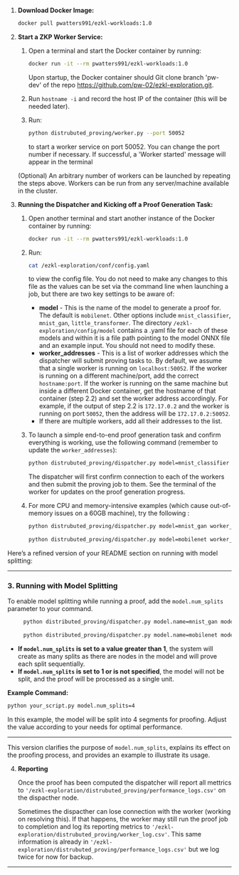 

1. **Download Docker Image:**

   ```bash
   docker pull pwatters991/ezkl-workloads:1.0
   ```

2. **Start a ZKP Worker Service:**

   1. Open a terminal and start the Docker container by running:

      ```bash
      docker run -it --rm pwatters991/ezkl-workloads:1.0
      ```

      Upon startup, the Docker container should Git clone branch 'pw-dev' of the repo https://github.com/pw-02/ezkl-exploration.git.

   2. Run `hostname -i` and record the host IP of the container (this will be needed later).

   3. Run:

      ```bash
      python distrubuted_proving/worker.py --port 50052
      ```

      to start a worker service on port 50052. You can change the port number if necessary. If successful, a 'Worker started' message will appear in the terminal

   (Optional) An arbitrary number of workers can be launched by repeating the steps above. Workers can be run from any server/machine available in the cluster.

3. **Running the Dispatcher and Kicking off a Proof Generation Task:**

   1. Open another terminal and start another instance of the Docker container by running:

      ```bash
      docker run -it --rm pwatters991/ezkl-workloads:1.0
      ```

   2. Run:

      ```bash
      cat /ezkl-exploration/conf/config.yaml
      ```

      to view the config file. You do not need to make any changes to this file as the values can be set via the command line when launching a job, but there are two key settings to be aware of:

      - **model** - This is the name of the model to generate a proof for. The default is `mobilenet`. Other options include `mnist_classifier`, `mnist_gan`, `little_transformer`. The directory `/ezkl-exploration/config/model` contains a .yaml file for each of these models and within it is a file path pointing to the model ONNX file and an example input. You should not need to modify these.
      - **worker_addresses** - This is a list of worker addresses which the dispatcher will submit proving tasks to. By default, we assume that a single worker is running on `localhost:50052`. If the worker is running on a different machine/port, add the correct `hostname:port`. If the worker is running on the same machine but inside a different Docker container, get the hostname of that container (step 2.2) and set the worker address accordingly. For example, if the output of step 2.2 is `172.17.0.2` and the worker is running on port `50052`, then the address will be `172.17.0.2:50052`.
      - If there are multiple workers, add all their addresses to the list.

   3. To launch a simple end-to-end proof generation task and confirm everything is working, use the following command (remember to update the `worker_addresses`):

      ```bash
      python distrubuted_proving/dispatcher.py model=mnist_classifier worker_addresses='["172.17.0.3:50052"]'
      ```

      The dispatcher will first confirm connection to each of the workers and then submit the proving job to them. See the terminal of the worker for updates on the proof generation progress. 

   4. For more CPU and memory-intensive examples (which cause out-of-memory issues on a 60GB machine), try the following :

      ```bash
      python distrubuted_proving/dispatcher.py model=mnist_gan worker_addresses='["172.17.0.3:50052"]'
      ​
      python distrubuted_proving/dispatcher.py model=mobilenet worker_addresses='["172.17.0.3:50052"]'
      ```
Here’s a refined version of your README section on running with model splitting:

---

### 3. **Running with Model Splitting**

To enable model splitting while running a proof, add the `model.num_splits` parameter to your command. 

 ```bash
      python distributed_proving/dispatcher.py model.name=mnist_gan model.num_splits=10 worker_addresses='["172.17.0.3:50052"]'
      ​
      python distributed_proving/dispatcher.py model.name=mobilenet model.num_splits=100 worker_addresses='["172.17.0.3:50052"]'
   ```

- **If `model.num_splits` is set to a value greater than 1**, the system will create as many splits as there are nodes in the model and will prove each split sequentially.
- **If `model.num_splits` is set to 1 or is not specified**, the model will not be split, and the proof will be processed as a single unit.

**Example Command:**

```bash
python your_script.py model.num_splits=4
```

In this example, the model will be split into 4 segments for proofing. Adjust the value according to your needs for optimal performance.

---

This version clarifies the purpose of `model.num_splits`, explains its effect on the proofing process, and provides an example to illustrate its usage.

4. **Reporting**

   Once the proof has been computed the dispatcher will report all mettrics to `'/ezkl-exploration/distrubuted_proving/performance_logs.csv'` on the dispacther node.

   Sometimes the dispacther can lose connection with the worker (working on resolving this). If that happens, the worker may still run the proof job to completion and log its reporting metrics to `'/ezkl-exploration/distrubuted_proving/worker_log.csv'`. This same information is already in  `'/ezkl-exploration/distrubuted_proving/performance_logs.csv'` but we log twice for now for backup.



------

